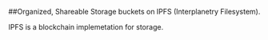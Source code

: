 ##Organized, Shareable Storage buckets on IPFS (Interplanetry Filesystem).

IPFS is a blockchain implemetation for storage.
